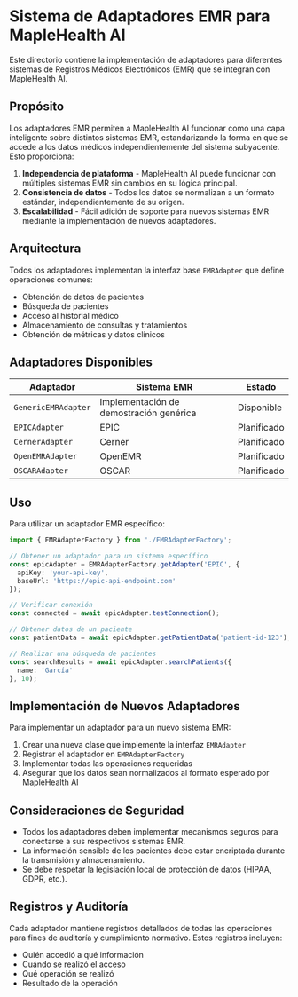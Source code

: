 # Sistema de Adaptadores EMR para MapleHealth AI

Este directorio contiene la implementación de adaptadores para diferentes sistemas de Registros Médicos Electrónicos (EMR) que se integran con MapleHealth AI.

## Propósito

Los adaptadores EMR permiten a MapleHealth AI funcionar como una capa inteligente sobre distintos sistemas EMR, estandarizando la forma en que se accede a los datos médicos independientemente del sistema subyacente. Esto proporciona:

1. **Independencia de plataforma** - MapleHealth AI puede funcionar con múltiples sistemas EMR sin cambios en su lógica principal.
2. **Consistencia de datos** - Todos los datos se normalizan a un formato estándar, independientemente de su origen.
3. **Escalabilidad** - Fácil adición de soporte para nuevos sistemas EMR mediante la implementación de nuevos adaptadores.

## Arquitectura

Todos los adaptadores implementan la interfaz base `EMRAdapter` que define operaciones comunes:

- Obtención de datos de pacientes
- Búsqueda de pacientes
- Acceso al historial médico
- Almacenamiento de consultas y tratamientos
- Obtención de métricas y datos clínicos

## Adaptadores Disponibles

| Adaptador | Sistema EMR | Estado |
|-----------|-------------|--------|
| `GenericEMRAdapter` | Implementación de demostración genérica | Disponible |
| `EPICAdapter` | EPIC | Planificado |
| `CernerAdapter` | Cerner | Planificado |
| `OpenEMRAdapter` | OpenEMR | Planificado |
| `OSCARAdapter` | OSCAR | Planificado |

## Uso

Para utilizar un adaptador EMR específico:

```typescript
import { EMRAdapterFactory } from './EMRAdapterFactory';

// Obtener un adaptador para un sistema específico
const epicAdapter = EMRAdapterFactory.getAdapter('EPIC', {
  apiKey: 'your-api-key',
  baseUrl: 'https://epic-api-endpoint.com'
});

// Verificar conexión
const connected = await epicAdapter.testConnection();

// Obtener datos de un paciente
const patientData = await epicAdapter.getPatientData('patient-id-123');

// Realizar una búsqueda de pacientes
const searchResults = await epicAdapter.searchPatients({
  name: 'García'
}, 10);
```

## Implementación de Nuevos Adaptadores

Para implementar un adaptador para un nuevo sistema EMR:

1. Crear una nueva clase que implemente la interfaz `EMRAdapter`
2. Registrar el adaptador en `EMRAdapterFactory`
3. Implementar todas las operaciones requeridas
4. Asegurar que los datos sean normalizados al formato esperado por MapleHealth AI

## Consideraciones de Seguridad

- Todos los adaptadores deben implementar mecanismos seguros para conectarse a sus respectivos sistemas EMR.
- La información sensible de los pacientes debe estar encriptada durante la transmisión y almacenamiento.
- Se debe respetar la legislación local de protección de datos (HIPAA, GDPR, etc.).

## Registros y Auditoría

Cada adaptador mantiene registros detallados de todas las operaciones para fines de auditoría y cumplimiento normativo. Estos registros incluyen:

- Quién accedió a qué información
- Cuándo se realizó el acceso
- Qué operación se realizó
- Resultado de la operación
